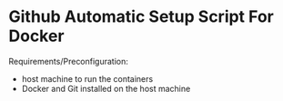 # Github Automatic Setup Script For Docker
Requirements/Preconfiguration:
  - host machine to run the containers
  - Docker and Git installed on the host machine
